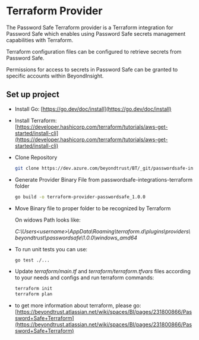 # Terraform Provider
The Password Safe Terraform provider is a Terraform integration for Password Safe which enables using Password Safe secrets management capabilities with Terraform.

Terraform configuration files can be configured to retrieve secrets from Password Safe.

 Permissions for access to secrets in Password Safe can be granted to specific accounts within BeyondInsight.

## Set up project
- Install Go: [https://go.dev/doc/install](https://go.dev/doc/install)
- Install Terraform: [https://developer.hashicorp.com/terraform/tutorials/aws-get-started/install-cli](https://developer.hashicorp.com/terraform/tutorials/aws-get-started/install-cli)

- Clone Repository

    ```bash
    git clone https://dev.azure.com/beyondtrust/BT/_git/passwordsafe-integrations-terraform
    ```

- Generate Provider Binary File from passwordsafe-integrations-terraform folder

    ```bash
    go build -o terraform-provider-passwordsafe_1.0.0
    ```
- Move Binary file to proper folder to be recognized by Terraform

    On widows Path looks like:
    
    _C:\Users\<username>\AppData\Roaming\terraform.d\plugins\providers\beyondtrust\passwordsafe\1.0.0\windows_amd64_
    
- To run unit tests you can use:

    ```bash
   go test ./...
    ```

- Update _terraform/main.tf_ and _terraform/terraform.tfvars_ files according to your needs and configs and run terraform commands:

    ```bash
    terraform init
    terraform plan
    ```
- to get more information about terraform, please go: [https://beyondtrust.atlassian.net/wiki/spaces/BI/pages/231800866/Password+Safe+Terraform](https://beyondtrust.atlassian.net/wiki/spaces/BI/pages/231800866/Password+Safe+Terraform)